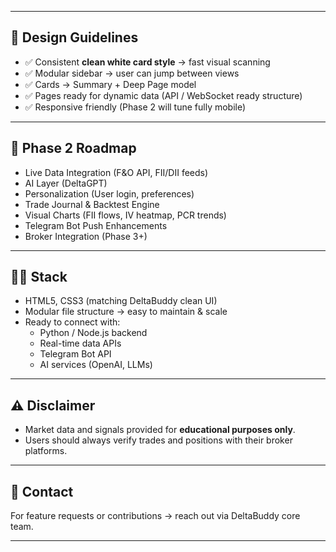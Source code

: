 
---

## 📌 Design Guidelines

- ✅ Consistent **clean white card style** → fast visual scanning
- ✅ Modular sidebar → user can jump between views
- ✅ Cards → Summary + Deep Page model
- ✅ Pages ready for dynamic data (API / WebSocket ready structure)
- ✅ Responsive friendly (Phase 2 will tune fully mobile)

---

## 🚧 Phase 2 Roadmap

- Live Data Integration (F&O API, FII/DII feeds)
- AI Layer (DeltaGPT)
- Personalization (User login, preferences)
- Trade Journal & Backtest Engine
- Visual Charts (FII flows, IV heatmap, PCR trends)
- Telegram Bot Push Enhancements
- Broker Integration (Phase 3+)

---

## 👨‍💻 Stack

- HTML5, CSS3 (matching DeltaBuddy clean UI)
- Modular file structure → easy to maintain & scale
- Ready to connect with:
  - Python / Node.js backend
  - Real-time data APIs
  - Telegram Bot API
  - AI services (OpenAI, LLMs)

---

## ⚠️ Disclaimer

- Market data and signals provided for **educational purposes only**.
- Users should always verify trades and positions with their broker platforms.

---

## 📣 Contact

For feature requests or contributions → reach out via DeltaBuddy core team.

---

